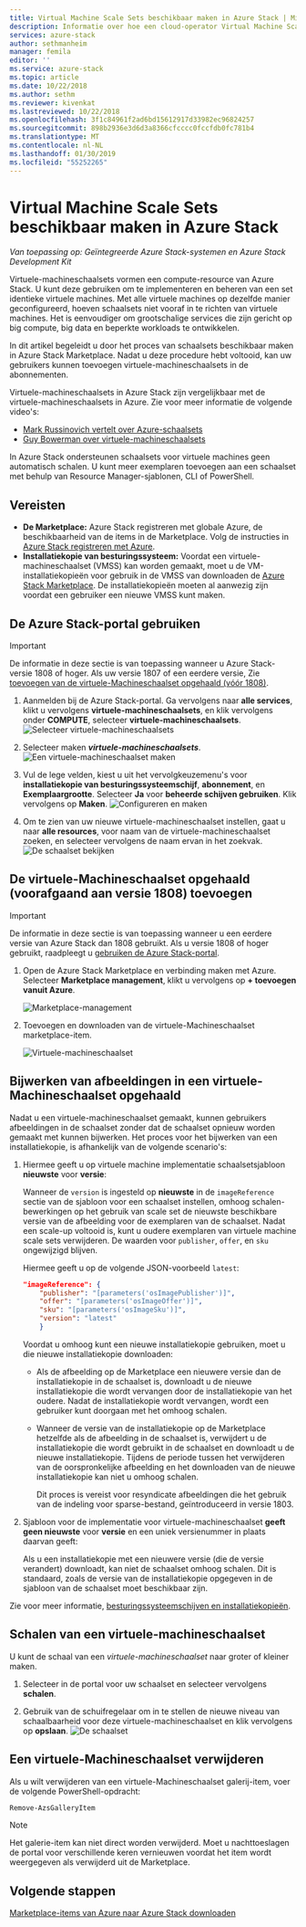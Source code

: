 ```yaml
---
title: Virtual Machine Scale Sets beschikbaar maken in Azure Stack | Microsoft Docs
description: Informatie over hoe een cloud-operator Virtual Machine Scale Sets kunt toevoegen aan de Azure Stack Marketplace
services: azure-stack
author: sethmanheim
manager: femila
editor: ''
ms.service: azure-stack
ms.topic: article
ms.date: 10/22/2018
ms.author: sethm
ms.reviewer: kivenkat
ms.lastreviewed: 10/22/2018
ms.openlocfilehash: 3f1c84961f2ad6bd15612917d33982ec96824257
ms.sourcegitcommit: 898b2936e3d6d3a8366cfcccc0fccfdb0fc781b4
ms.translationtype: MT
ms.contentlocale: nl-NL
ms.lasthandoff: 01/30/2019
ms.locfileid: "55252265"
---
```

# <a name="make-virtual-machine-scale-sets-available-in-azure-stack"></a>Virtual Machine Scale Sets beschikbaar maken in Azure Stack

*Van toepassing op: Geïntegreerde Azure Stack-systemen en Azure Stack Development Kit*
  
Virtuele-machineschaalsets vormen een compute-resource van Azure Stack. U kunt deze gebruiken om te implementeren en beheren van een set identieke virtuele machines. Met alle virtuele machines op dezelfde manier geconfigureerd, hoeven schaalsets niet vooraf in te richten van virtuele machines. Het is eenvoudiger om grootschalige services die zijn gericht op big compute, big data en beperkte workloads te ontwikkelen.

In dit artikel begeleidt u door het proces van schaalsets beschikbaar maken in Azure Stack Marketplace. Nadat u deze procedure hebt voltooid, kan uw gebruikers kunnen toevoegen virtuele-machineschaalsets in de abonnementen.

Virtuele-machineschaalsets in Azure Stack zijn vergelijkbaar met de virtuele-machineschaalsets in Azure. Zie voor meer informatie de volgende video's:
* [Mark Russinovich vertelt over Azure-schaalsets](https://channel9.msdn.com/Blogs/Regular-IT-Guy/Mark-Russinovich-Talks-Azure-Scale-Sets/)
* [Guy Bowerman over virtuele-machineschaalsets](https://channel9.msdn.com/Shows/Cloud+Cover/Episode-191-Virtual-Machine-Scale-Sets-with-Guy-Bowerman)

In Azure Stack ondersteunen schaalsets voor virtuele machines geen automatisch schalen. U kunt meer exemplaren toevoegen aan een schaalset met behulp van Resource Manager-sjablonen, CLI of PowerShell.

## <a name="prerequisites"></a>Vereisten

- **De Marketplace:** Azure Stack registreren met globale Azure, de beschikbaarheid van de items in de Marketplace. Volg de instructies in [Azure Stack registreren met Azure](azure-stack-registration.md).
- **Installatiekopie van besturingssysteem:** Voordat een virtuele-machineschaalset (VMSS) kan worden gemaakt, moet u de VM-installatiekopieën voor gebruik in de VMSS van downloaden de [Azure Stack Marketplace](azure-stack-download-azure-marketplace-item.md). De installatiekopieën moeten al aanwezig zijn voordat een gebruiker een nieuwe VMSS kunt maken. 

## <a name="use-the-azure-stack-portal"></a>De Azure Stack-portal gebruiken 

>[!IMPORTANT]  
> De informatie in deze sectie is van toepassing wanneer u Azure Stack-versie 1808 of hoger. Als uw versie 1807 of een eerdere versie, Zie [toevoegen van de virtuele-Machineschaalset opgehaald (vóór 1808)](#add-the-virtual-machine-scale-set-prior-to-version-1808).

1. Aanmelden bij de Azure Stack-portal. Ga vervolgens naar **alle services**, klikt u vervolgens **virtuele-machineschaalsets**, en klik vervolgens onder **COMPUTE**, selecteer **virtuele-machineschaalsets**. 
   ![Selecteer virtuele-machineschaalsets](media/azure-stack-compute-add-scalesets/all-services.png)

2. Selecteer maken ***virtuele-machineschaalsets***.
   ![Een virtuele-machineschaalset maken](media/azure-stack-compute-add-scalesets/create-scale-set.png)

3. Vul de lege velden, kiest u uit het vervolgkeuzemenu's voor **installatiekopie van besturingssysteemschijf**, **abonnement**, en **Exemplaargrootte**. Selecteer **Ja** voor **beheerde schijven gebruiken**. Klik vervolgens op **Maken**.
    ![Configureren en maken](media/azure-stack-compute-add-scalesets/create.png)

4. Om te zien van uw nieuwe virtuele-machineschaalset instellen, gaat u naar **alle resources**, voor naam van de virtuele-machineschaalset zoeken, en selecteer vervolgens de naam ervan in het zoekvak. 
   ![De schaalset bekijken](media/azure-stack-compute-add-scalesets/search.png)

## <a name="add-the-virtual-machine-scale-set-prior-to-version-1808"></a>De virtuele-Machineschaalset opgehaald (voorafgaand aan versie 1808) toevoegen

>[!IMPORTANT]  
> De informatie in deze sectie is van toepassing wanneer u een eerdere versie van Azure Stack dan 1808 gebruikt. Als u versie 1808 of hoger gebruikt, raadpleegt u [gebruiken de Azure Stack-portal](#use-the-azure-stack-portal).

1. Open de Azure Stack Marketplace en verbinding maken met Azure. Selecteer **Marketplace management**, klikt u vervolgens op **+ toevoegen vanuit Azure**.

    ![Marketplace-management](media/azure-stack-compute-add-scalesets/image01.png)

2. Toevoegen en downloaden van de virtuele-Machineschaalset marketplace-item.

    ![Virtuele-machineschaalset](media/azure-stack-compute-add-scalesets/image02.png)

## <a name="update-images-in-a-virtual-machine-scale-set"></a>Bijwerken van afbeeldingen in een virtuele-Machineschaalset opgehaald

Nadat u een virtuele-machineschaalset gemaakt, kunnen gebruikers afbeeldingen in de schaalset zonder dat de schaalset opnieuw worden gemaakt met kunnen bijwerken. Het proces voor het bijwerken van een installatiekopie, is afhankelijk van de volgende scenario's:

1. Hiermee geeft u op virtuele machine implementatie schaalsetsjabloon **nieuwste** voor **versie**:  

   Wanneer de `version` is ingesteld op **nieuwste** in de `imageReference` sectie van de sjabloon voor een schaalset instellen, omhoog schalen-bewerkingen op het gebruik van scale set de nieuwste beschikbare versie van de afbeelding voor de exemplaren van de schaalset. Nadat een scale-up voltooid is, kunt u oudere exemplaren van virtuele machine scale sets verwijderen. De waarden voor `publisher`, `offer`, en `sku` ongewijzigd blijven. 

   Hiermee geeft u op de volgende JSON-voorbeeld `latest`:  

    ```json  
    "imageReference": {
        "publisher": "[parameters('osImagePublisher')]",
        "offer": "[parameters('osImageOffer')]",
        "sku": "[parameters('osImageSku')]",
        "version": "latest"
        }
    ```

   Voordat u omhoog kunt een nieuwe installatiekopie gebruiken, moet u die nieuwe installatiekopie downloaden:  

   - Als de afbeelding op de Marketplace een nieuwere versie dan de installatiekopie in de schaalset is, downloadt u de nieuwe installatiekopie die wordt vervangen door de installatiekopie van het oudere. Nadat de installatiekopie wordt vervangen, wordt een gebruiker kunt doorgaan met het omhoog schalen. 

   - Wanneer de versie van de installatiekopie op de Marketplace hetzelfde als de afbeelding in de schaalset is, verwijdert u de installatiekopie die wordt gebruikt in de schaalset en downloadt u de nieuwe installatiekopie. Tijdens de periode tussen het verwijderen van de oorspronkelijke afbeelding en het downloaden van de nieuwe installatiekopie kan niet u omhoog schalen. 
      
     Dit proces is vereist voor resyndicate afbeeldingen die het gebruik van de indeling voor sparse-bestand, geïntroduceerd in versie 1803. 
 
2. Sjabloon voor de implementatie voor virtuele-machineschaalset **geeft geen nieuwste** voor **versie** en een uniek versienummer in plaats daarvan geeft:  

    Als u een installatiekopie met een nieuwere versie (die de versie verandert) downloadt, kan niet de schaalset omhoog schalen. Dit is standaard, zoals de versie van de installatiekopie opgegeven in de sjabloon van de schaalset moet beschikbaar zijn.  

Zie voor meer informatie, [besturingssysteemschijven en installatiekopieën](./user/azure-stack-compute-overview.md#operating-system-disks-and-images).  

## <a name="scale-a-virtual-machine-scale-set"></a>Schalen van een virtuele-machineschaalset

U kunt de schaal van een *virtuele-machineschaalset* naar groter of kleiner maken.  

1. Selecteer in de portal voor uw schaalset en selecteer vervolgens **schalen**.

2. Gebruik van de schuifregelaar om in te stellen de nieuwe niveau van schaalbaarheid voor deze virtuele-machineschaalset en klik vervolgens op **opslaan**.
     ![De schaalset](media/azure-stack-compute-add-scalesets/scale.png)

## <a name="remove-a-virtual-machine-scale-set"></a>Een virtuele-Machineschaalset verwijderen

Als u wilt verwijderen van een virtuele-Machineschaalset galerij-item, voer de volgende PowerShell-opdracht:

```PowerShell  
Remove-AzsGalleryItem
```

> [!NOTE]
> Het galerie-item kan niet direct worden verwijderd. Moet u nachttoeslagen de portal voor verschillende keren vernieuwen voordat het item wordt weergegeven als verwijderd uit de Marketplace.

## <a name="next-steps"></a>Volgende stappen

[Marketplace-items van Azure naar Azure Stack downloaden](azure-stack-download-azure-marketplace-item.md)